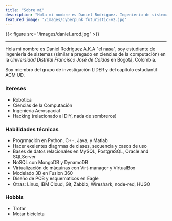 ```yaml
---
title: "Sobre mí"
description: "Hola mi nombre es Daniel Rodriguez. Ingenierio de sistemas en formación."
featured_image: '/images/cyberpunk_futuristic-v2.jpg'
---
```

{{< figure src="/images/daniel_arod.jpg"  >}}

---------------------------
Hola mi nombre es Daniel Rodriguez A.K.A "el nasa", soy estudiante de ingeniería de sistemas 
(similar a pregado en ciencias de la computación) en la *Universidad Distrital Francisco José de Caldas* en Bogotá, Colombia.


Soy miembro del grupo de investigación LIDER y del capítulo estudiantil ACM UD.   


### Itereses
* Robótica 
* Ciencias de la Computación
* Ingeniería Aerospacial
* Hacking (relacionado al DIY, nada de sombreros)

### Habilidades técnicas
* Progrmación en Python, C++, Java, y Matlab
* Hacer exelentes diagrmas de clases, secuencia y casos de uso
* Bases de datos relacionales en MySQL, PostgreSQL, Oracle and SQLServer 
* NoSQL con MongoDB y DynamoDB
* Virtualización de máquinas con Virt-manager y VirtualBox
* Modelado 3D en Fusion 360
* Diseño de PCB y esquematicos en Eagle
* Otras: Linux, IBM Cloud, Git, Zabbix, Wireshark, node-red, HUGO

### Hobbis
* Trotar
* Motar bicicleta